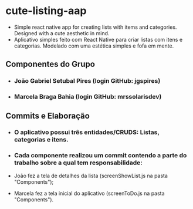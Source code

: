 # cute-listing-aap
- Simple react native app for creating lists with items and categories. Designed with a cute aesthetic in mind.
- Aplicativo simples feito com React Native para criar listas com itens e categorias. Modelado com uma estética simples e fofa em mente.

## Componentes do Grupo

* ### João Gabriel Setubal Pires (login GitHub: jgspires)
* ### Marcela Braga Bahia (login GitHub: mrssolarisdev)

## Commits e Elaboração

* ### O aplicativo possui três entidades/CRUDS: Listas, categorias e itens.

* ### Cada componente realizou um commit contendo a parte do trabalho sobre a qual tem responsabilidade:

* João fez a tela de detalhes da lista (screenShowList.js na pasta "Components");

* Marcela fez a tela inicial do aplicativo (screenToDo.js na pasta "Components").
